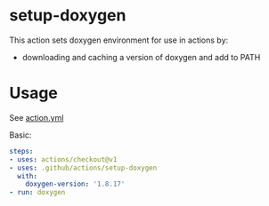 # setup-doxygen

This action sets doxygen environment for use in actions by:

- downloading and caching a version of doxygen and add to PATH

# Usage

See [action.yml](action.yml)

Basic:
```yaml
steps:
- uses: actions/checkout@v1
- uses: .github/actions/setup-doxygen
  with:
    doxygen-version: '1.8.17'
- run: doxygen
```
